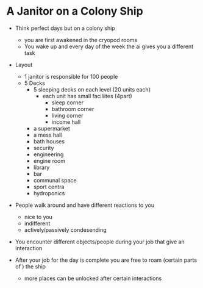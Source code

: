 # A Janitor on a Colony Ship

- Think perfect days but on a colony ship
    - you are first awakened in the cryopod rooms
    - You wake up and every day of the week the ai gives you a different task

- Layout
    - 1 janitor is responsible for 100 people
    - 5 Decks
        - 5 sleeping decks on each level (20 units each)
            - each unit has small faciliites (4part)
                - sleep corner
                - bathroom corner
                - living corner
                - income hall
        - a supermarket 
        - a mess hall
        - bath houses 
        - security
        - engineering
        - engine room
        - library
        - bar
        - communal space
        - sport centra
        - hydroponics

- People walk around and have different reactions to you
    - nice to you
    - indifferent
    - actively/passively condesending

- You encounter different objects/people during your job that give an interaction

- After your job for the day is complete you are free to roam (certain parts of ) the ship
    - more places can be unlocked after certain interactions 